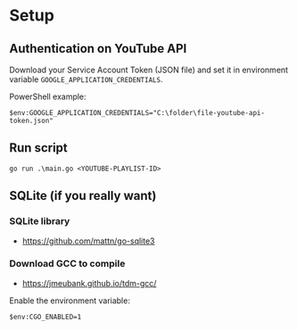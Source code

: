 # Setup

## Authentication on YouTube API

Download your Service Account Token (JSON file) and set it in environment variable `GOOGLE_APPLICATION_CREDENTIALS`.

PowerShell example:

`$env:GOOGLE_APPLICATION_CREDENTIALS="C:\folder\file-youtube-api-token.json"`

## Run script

`go run .\main.go <YOUTUBE-PLAYLIST-ID>`

## SQLite (if you really want)

### SQLite library
* https://github.com/mattn/go-sqlite3

### Download GCC to compile

* https://jmeubank.github.io/tdm-gcc/
 
Enable the environment variable:

`$env:CGO_ENABLED=1`
